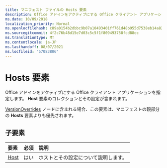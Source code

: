 ```yaml
---
title: マニフェスト ファイルの Hosts 要素
description: Office アドインをアクティブにする Office クライアント アプリケーションを指定します。
ms.date: 10/09/2018
localization_priority: Normal
ms.openlocfilehash: c89a0154b2dbbc9b07a10493401ff761d48b955d7538eb14a825591d2b12607d
ms.sourcegitcommit: 4f2c76b48d15e7d03c5c5f1f809493758fcd88ec
ms.translationtype: MT
ms.contentlocale: ja-JP
ms.lasthandoff: 08/07/2021
ms.locfileid: "57083806"
---
```

# <a name="hosts-element"></a>Hosts 要素

Office アドインをアクティブにする Office クライアント アプリケーションを指定します。 **Host** 要素のコレクションとその設定が含まれます。 

[VersionOverrides](versionoverrides.md) ノードに含まれる場合、この要素は、マニフェストの親部分の **Hosts** 要素よりも優先されます。 

## <a name="child-elements"></a>子要素

|  要素 |  必須  |  説明  |
|:-----|:-----|:-----|
|  [Host](host.md)    |  はい   |  ホストとその設定について説明します。 |
